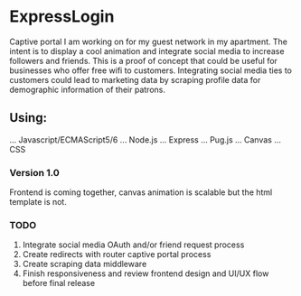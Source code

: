 ﻿# ExpressLogin

Captive portal I am working on for my guest network in my apartment. The intent is to display a cool animation and integrate social media to increase followers and friends. This is a proof of concept that could be useful for businesses who offer free wifi to customers. Integrating social media ties to customers could lead to marketing data by scraping profile data for demographic information of their patrons.

## Using:

... Javascript/ECMAScript5/6
... Node.js
... Express
... Pug.js
... Canvas
... CSS

### Version 1.0
Frontend is coming together, canvas animation is scalable but the html template is not.

### TODO 
1. Integrate social media OAuth and/or friend request process
2. Create redirects with router captive portal process
3. Create scraping data middleware
4. Finish responsiveness and review frontend design and UI/UX flow before final release
